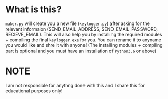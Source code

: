 # What is this?
`maker.py` will create you a new file (`keylogger.py`) after asking for the relevant informaion (SEND_EMAIL_ADDRESS, SEND_EMAIL_PASSWORD, RECIEVE_EMAIL). This will also help you by installing the required modules + compiling the final `keylogger.exe` for you. You can rename it to anyname you would like and shre it with anyone! (The installing modules + compiling part is optional and you must have an installation of `Python3.6` or above)

# NOTE
I am not responsible for anythng done with this and I share this for educational purposes only!
